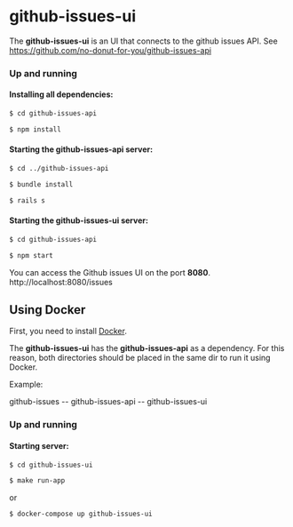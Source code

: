 # github-issues-ui

The **github-issues-ui** is an UI that connects to the github issues API. See https://github.com/no-donut-for-you/github-issues-api

### Up and running

#### Installing all dependencies:
```bash
$ cd github-issues-api
```

```bash
$ npm install
```

#### Starting the github-issues-api server:
```bash
$ cd ../github-issues-api
```

```bash
$ bundle install
```

```bash
$ rails s
```

#### Starting the github-issues-ui server:
```bash
$ cd github-issues-api
```

```bash
$ npm start
```

You can access the Github issues UI on the port **8080**. http://localhost:8080/issues

## Using Docker

First, you need to install [Docker](https://docs.docker.com).

The **github-issues-ui** has the **github-issues-api** as a dependency. For this reason, both directories should be placed in the same dir to run it using Docker.

Example:

github-issues
-- github-issues-api
-- github-issues-ui

### Up and running

#### Starting server:

```bash
$ cd github-issues-ui
```

```bash
$ make run-app
```

or 

```bash
$ docker-compose up github-issues-ui
```

